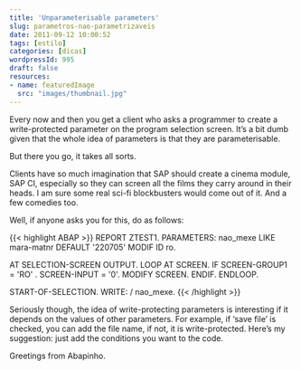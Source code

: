 ```yaml
---
title: 'Unparameterisable parameters'
slug: parametros-nao-parametrizaveis
date: 2011-09-12 10:00:52
tags: [estilo]
categories: [dicas]
wordpressId: 995
draft: false
resources:
- name: featuredImage
  src: "images/thumbnail.jpg"
---
```

Every now and then you get a client who asks a programmer to create a write-protected parameter on the program selection screen. It’s a bit dumb given that the whole idea of parameters is that they are parameterisable.

But there you go, it takes all sorts.

Clients have so much imagination that SAP should create a cinema module, SAP CI, especially so they can screen all the films they carry around in their heads. I am sure some real sci-fi blockbusters would come out of it. And a few comedies too.

Well, if anyone asks you for this, do as follows:


{{< highlight ABAP >}}
REPORT ZTEST1.
PARAMETERS: nao_mexe LIKE mara-matnr DEFAULT '220705' MODIF ID ro.

AT SELECTION-SCREEN OUTPUT.
  LOOP AT SCREEN.
    IF SCREEN-GROUP1 = 'RO' .
      SCREEN-INPUT = '0'.
      MODIFY SCREEN.
    ENDIF.
  ENDLOOP.

START-OF-SELECTION.
  WRITE: / nao_mexe.
{{< /highlight >}}

Seriously though, the idea of write-protecting parameters is interesting if it depends on the values of other parameters. For example, if ‘save file’ is checked, you can add the file name, if not, it is write-protected. Here’s my suggestion: just add the conditions you want to the code.

Greetings from Abapinho.

